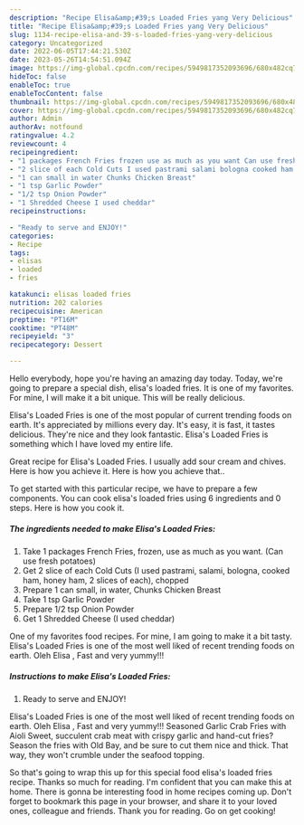 ```yaml
---
description: "Recipe Elisa&amp;#39;s Loaded Fries yang Very Delicious"
title: "Recipe Elisa&amp;#39;s Loaded Fries yang Very Delicious"
slug: 1134-recipe-elisa-and-39-s-loaded-fries-yang-very-delicious
category: Uncategorized
date: 2022-06-05T17:44:21.530Z
date: 2023-05-26T14:54:51.094Z
image: https://img-global.cpcdn.com/recipes/5949817352093696/680x482cq70/elisas-loaded-fries-recipe-main-photo.jpg
hideToc: false
enableToc: true
enableTocContent: false
thumbnail: https://img-global.cpcdn.com/recipes/5949817352093696/680x482cq70/elisas-loaded-fries-recipe-main-photo.jpg
cover: https://img-global.cpcdn.com/recipes/5949817352093696/680x482cq70/elisas-loaded-fries-recipe-main-photo.jpg
author: Admin
authorAv: notfound
ratingvalue: 4.2
reviewcount: 4
recipeingredient:
- "1 packages French Fries frozen use as much as you want Can use fresh potatoes"
- "2 slice of each Cold Cuts I used pastrami salami bologna cooked ham honey ham 2 slices of each chopped"
- "1 can small in water Chunks Chicken Breast"
- "1 tsp Garlic Powder"
- "1/2 tsp Onion Powder"
- "1 Shredded Cheese I used cheddar"
recipeinstructions:

- "Ready to serve and ENJOY!"
categories:
- Recipe
tags:
- elisas
- loaded
- fries

katakunci: elisas loaded fries 
nutrition: 202 calories
recipecuisine: American
preptime: "PT16M"
cooktime: "PT48M"
recipeyield: "3"
recipecategory: Dessert

---
```



Hello everybody, hope you're having an amazing day today. Today, we're going to prepare a special dish, elisa&#39;s loaded fries. It is one of my favorites. For mine, I will make it a bit unique. This will be really delicious.

Elisa&#39;s Loaded Fries is one of the most popular of current trending foods on earth. It's appreciated by millions every day. It's easy, it is fast, it tastes delicious. They're nice and they look fantastic. Elisa&#39;s Loaded Fries is something which I have loved my entire life.

Great recipe for Elisa&#39;s Loaded Fries. I usually add sour cream and chives. Here is how you achieve it. Here is how you achieve that..


To get started with this particular recipe, we have to prepare a few components. You can cook elisa&#39;s loaded fries using 6 ingredients and 0 steps. Here is how you cook it.

<!--inarticleads1-->

##### The ingredients needed to make Elisa&#39;s Loaded Fries:

1. Take 1 packages French Fries, frozen, use as much as you want. (Can use fresh potatoes)
1. Get 2 slice of each Cold Cuts (I used pastrami, salami, bologna, cooked ham, honey ham, 2 slices of each), chopped
1. Prepare 1 can small, in water, Chunks Chicken Breast
1. Take 1 tsp Garlic Powder
1. Prepare 1/2 tsp Onion Powder
1. Get 1 Shredded Cheese (I used cheddar)


One of my favorites food recipes. For mine, I am going to make it a bit tasty. Elisa&#39;s Loaded Fries is one of the most well liked of recent trending foods on earth. Oleh Elisa , Fast and very yummy!!! 

<!--inarticleads2-->

##### Instructions to make Elisa&#39;s Loaded Fries:


1. Ready to serve and ENJOY!

Elisa&#39;s Loaded Fries is one of the most well liked of recent trending foods on earth. Oleh Elisa , Fast and very yummy!!! Seasoned Garlic Crab Fries with Aioli Sweet, succulent crab meat with crispy garlic and hand-cut fries? Season the fries with Old Bay, and be sure to cut them nice and thick. That way, they won&#39;t crumble under the seafood topping. 

So that's going to wrap this up for this special food elisa&#39;s loaded fries recipe. Thanks so much for reading. I'm confident that you can make this at home. There is gonna be interesting food in home recipes coming up. Don't forget to bookmark this page in your browser, and share it to your loved ones, colleague and friends. Thank you for reading. Go on get cooking!
